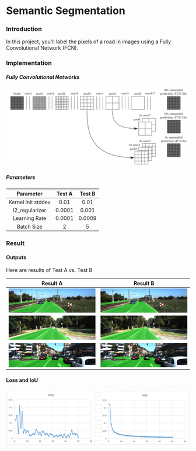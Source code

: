 # Semantic Segmentation
### Introduction
In this project, you'll label the pixels of a road in images using a Fully Convolutional Network (FCN).

### Implementation
##### Fully Convolutional Networks
![FCN](./result/FCN.png)

##### Parameters
Parameter |Test A                   |  Test B
:--------:|:-------------------------:|:-------------------------:
Kernel Init stddev | 0.01             |  0.01
l2_regularizer     | 0.0001           |  0.001
Learning Rate      | 0.0001           |  0.0009
Batch Size         | 2                |  5


### Result
#### Outputs
Here are results of Test A vs. Test B

Result A                   |  Result B
:-------------------------:|:-------------------------:
![A1](./result/um_000003.png)  |  ![B1](./result/ref/um_000003.png)
![A2](./result/um_000006.png)  |  ![B2](./result/ref/um_000006.png)
![A3](./result/um_000061.png)  |  ![B3](./result/ref/um_000061.png)


#### Loss and IoU
![LossAndIoU](./result/LossAndIoU.png)



